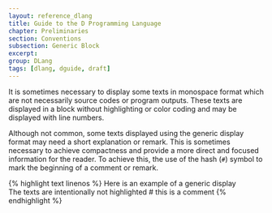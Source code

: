 ```yaml
---
layout: reference_dlang
title: Guide to the D Programming Language
chapter: Preliminaries
section: Conventions
subsection: Generic Block
excerpt: 
group: DLang
tags: [dlang, dguide, draft]
---
```


It is sometimes necessary to display some texts in monospace format which are not necessarily source codes or program outputs.
These texts are displayed in a block without highlighting or color coding and may be displayed with line numbers.

Although not common, some texts displayed using the generic display format may need a short explanation or remark.
This is sometimes necessary to achieve compactness and provide a more direct and focused information for the reader.
To achieve this, the use of the hash (`#`) symbol to mark the beginning of a comment or remark.

{% highlight text linenos %}
Here is an example of a generic display             
The texts are intentionally not highlighted         # this is a comment
{% endhighlight %}
